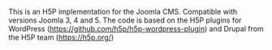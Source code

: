 This is an H5P implementation for the Joomla CMS.
Compatible with versions Joomla 3, 4 and 5.
The code is based on the H5P plugins for WordPress (https://github.com/h5p/h5p-wordpress-plugin) and Drupal from the H5P team (https://h5p.org/)
